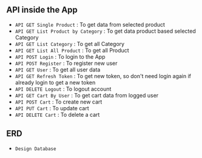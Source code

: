 ## API inside the App

- `API GET Single Product` : To get data from selected product
- `API GET List Product by Category` : To get data product based selected Category
- `API GET List Category` : To get all Category
- `API GET List All Product` : To get all Product 
- `API POST Login` : To login to the App
- `API POST Register` : To register new user
- `API GET User`    : To get all user data
- `API GET Refresh Token` : To get new token, so don't need login again if already login to get a new token
- `API DELETE Logout` : To logout account
- `API GET Cart By User` : To get cart data from logged user
- `API POST Cart` : To create new cart
- `API PUT Cart` : To update cart
- `API DELETE Cart` : To delete a cart

## ERD
- `Design Database`
